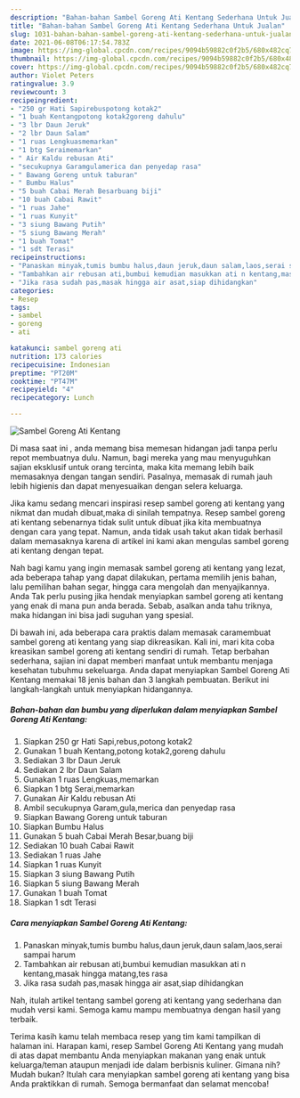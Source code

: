 ```yaml
---
description: "Bahan-bahan Sambel Goreng Ati Kentang Sederhana Untuk Jualan"
title: "Bahan-bahan Sambel Goreng Ati Kentang Sederhana Untuk Jualan"
slug: 1031-bahan-bahan-sambel-goreng-ati-kentang-sederhana-untuk-jualan
date: 2021-06-08T06:17:54.783Z
image: https://img-global.cpcdn.com/recipes/9094b59882c0f2b5/680x482cq70/sambel-goreng-ati-kentang-foto-resep-utama.jpg
thumbnail: https://img-global.cpcdn.com/recipes/9094b59882c0f2b5/680x482cq70/sambel-goreng-ati-kentang-foto-resep-utama.jpg
cover: https://img-global.cpcdn.com/recipes/9094b59882c0f2b5/680x482cq70/sambel-goreng-ati-kentang-foto-resep-utama.jpg
author: Violet Peters
ratingvalue: 3.9
reviewcount: 3
recipeingredient:
- "250 gr Hati Sapirebuspotong kotak2"
- "1 buah Kentangpotong kotak2goreng dahulu"
- "3 lbr Daun Jeruk"
- "2 lbr Daun Salam"
- "1 ruas Lengkuasmemarkan"
- "1 btg Seraimemarkan"
- " Air Kaldu rebusan Ati"
- "secukupnya Garamgulamerica dan penyedap rasa"
- " Bawang Goreng untuk taburan"
- " Bumbu Halus"
- "5 buah Cabai Merah Besarbuang biji"
- "10 buah Cabai Rawit"
- "1 ruas Jahe"
- "1 ruas Kunyit"
- "3 siung Bawang Putih"
- "5 siung Bawang Merah"
- "1 buah Tomat"
- "1 sdt Terasi"
recipeinstructions:
- "Panaskan minyak,tumis bumbu halus,daun jeruk,daun salam,laos,serai sampai harum"
- "Tambahkan air rebusan ati,bumbui kemudian masukkan ati n kentang,masak hingga matang,tes rasa"
- "Jika rasa sudah pas,masak hingga air asat,siap dihidangkan"
categories:
- Resep
tags:
- sambel
- goreng
- ati

katakunci: sambel goreng ati 
nutrition: 173 calories
recipecuisine: Indonesian
preptime: "PT20M"
cooktime: "PT47M"
recipeyield: "4"
recipecategory: Lunch

---
```



![Sambel Goreng Ati Kentang](https://img-global.cpcdn.com/recipes/9094b59882c0f2b5/680x482cq70/sambel-goreng-ati-kentang-foto-resep-utama.jpg)

Di masa  saat ini , anda memang bisa memesan hidangan jadi tanpa perlu repot membuatnya dulu. Namun, bagi mereka yang mau menyuguhkan sajian eksklusif untuk orang tercinta, maka kita memang lebih baik memasaknya dengan tangan sendiri. Pasalnya, memasak di rumah jauh lebih higienis dan dapat menyesuaikan dengan selera keluarga.

Jika kamu sedang mencari inspirasi resep sambel goreng ati kentang yang nikmat dan mudah dibuat,maka di sinilah tempatnya. Resep sambel goreng ati kentang  sebenarnya tidak sulit untuk dibuat jika kita membuatnya dengan cara yang tepat. Namun, anda tidak usah takut akan tidak berhasil dalam memasaknya 
karena di artikel ini kami akan mengulas sambel goreng ati kentang dengan tepat.  



Nah bagi kamu yang ingin memasak sambel goreng ati kentang yang lezat, ada beberapa tahap yang dapat dilakukan, pertama memilih jenis bahan, lalu pemilihan bahan segar, hingga cara mengolah dan menyajikannya. Anda Tak perlu pusing jika hendak menyiapkan sambel goreng ati kentang yang enak di mana pun anda berada. Sebab, asalkan anda  tahu triknya, maka hidangan ini bisa jadi suguhan yang spesial.

Di bawah ini, ada beberapa cara praktis  dalam memasak caramembuat sambel goreng ati kentang yang siap dikreasikan. Kali ini, mari kita coba kreasikan sambel goreng ati kentang sendiri di rumah. Tetap berbahan sederhana, sajian ini dapat memberi manfaat untuk membantu menjaga kesehatan tubuhmu sekeluarga. Anda dapat menyiapkan Sambel Goreng Ati Kentang memakai 18 jenis bahan dan 3 langkah pembuatan. Berikut ini langkah-langkah untuk menyiapkan hidangannya.

<!--inarticleads1-->

##### Bahan-bahan dan bumbu yang diperlukan dalam menyiapkan Sambel Goreng Ati Kentang:

1. Siapkan 250 gr Hati Sapi,rebus,potong kotak2
1. Gunakan 1 buah Kentang,potong kotak2,goreng dahulu
1. Sediakan 3 lbr Daun Jeruk
1. Sediakan 2 lbr Daun Salam
1. Gunakan 1 ruas Lengkuas,memarkan
1. Siapkan 1 btg Serai,memarkan
1. Gunakan  Air Kaldu rebusan Ati
1. Ambil secukupnya Garam,gula,merica dan penyedap rasa
1. Siapkan  Bawang Goreng untuk taburan
1. Siapkan  Bumbu Halus
1. Gunakan 5 buah Cabai Merah Besar,buang biji
1. Sediakan 10 buah Cabai Rawit
1. Sediakan 1 ruas Jahe
1. Siapkan 1 ruas Kunyit
1. Siapkan 3 siung Bawang Putih
1. Siapkan 5 siung Bawang Merah
1. Gunakan 1 buah Tomat
1. Siapkan 1 sdt Terasi




<!--inarticleads2-->

##### Cara menyiapkan Sambel Goreng Ati Kentang:

1. Panaskan minyak,tumis bumbu halus,daun jeruk,daun salam,laos,serai sampai harum
1. Tambahkan air rebusan ati,bumbui kemudian masukkan ati n kentang,masak hingga matang,tes rasa
1. Jika rasa sudah pas,masak hingga air asat,siap dihidangkan




Nah, itulah artikel tentang  sambel goreng ati kentang  yang sederhana dan mudah versi kami. Semoga kamu mampu membuatnya dengan hasil yang terbaik. 

Terima kasih kamu telah membaca resep yang tim kami tampilkan di halaman ini. Harapan kami, resep  Sambel Goreng Ati Kentang yang mudah di atas dapat membantu Anda menyiapkan makanan yang enak untuk keluarga/teman ataupun menjadi ide dalam berbisnis kuliner. Gimana nih? Mudah bukan? Itulah cara menyiapkan sambel goreng ati kentang yang bisa Anda praktikkan di rumah. Semoga bermanfaat dan selamat mencoba!

